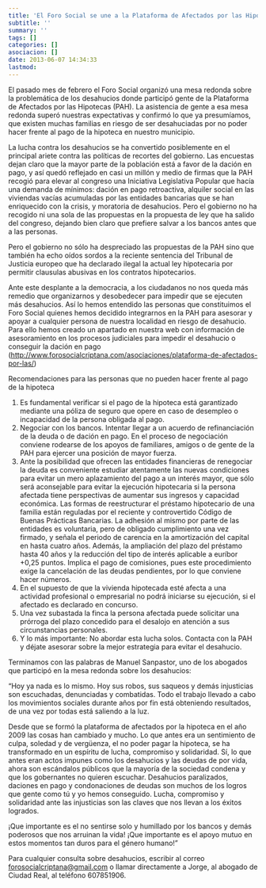 ```yaml
---
title: 'El Foro Social se une a la Plataforma de Afectados por las Hipotecas'
subtitle: ''
summary: ''
tags: []
categories: []
asociacion: []
date: 2013-06-07 14:34:33
lastmod:
---
```


El pasado mes de febrero el Foro Social organizó una mesa redonda sobre la problemática de los desahucios donde participó gente de la Plataforma de Afectados por las Hipotecas (PAH). La asistencia de gente a esa mesa redonda superó nuestras expectativas y confirmó lo que ya presumíamos, que existen muchas familias en riesgo de ser desahuciadas por no poder hacer frente al pago de la hipoteca en nuestro municipio. 

La lucha contra los desahucios se ha convertido posiblemente en el principal ariete contra las políticas de recortes del gobierno. Las encuestas dejan claro que la mayor parte de la población está a favor de la dación en pago, y así quedó reflejado en casi un millón y medio de firmas que la PAH recogió para elevar al congreso una Iniciativa Legislativa Popular que hacía una demanda de mínimos: dación en pago retroactiva, alquiler social en las viviendas vacías acumuladas por las entidades bancarias que se han enriquecido con la crisis, y moratoria de desahucios. Pero el gobierno no ha recogido ni una sola de las propuestas en la propuesta de ley que ha salido del congreso, dejando bien claro que prefiere salvar a los bancos antes que a las personas. 

Pero el gobierno no sólo ha despreciado las propuestas de la PAH sino que también ha echo oídos sordos a la reciente sentencia del Tribunal de Justicia europeo que ha declarado ilegal la actual ley hipotecaria por permitir clausulas abusivas en los contratos hipotecarios. 

Ante este desplante a la democracia, a los ciudadanos no nos queda más remedio que organizarnos y desobedecer para impedir que se ejecuten más desahucios. Así lo hemos entendido las personas que constituimos el Foro Social quienes hemos decidido integrarnos en la PAH para asesorar y apoyar a cualquier persona de nuestra localidad en riesgo de desahucio. Para ello hemos creado un apartado en nuestra web con información de asesoramiento en los procesos judiciales para impedir el desahucio o conseguir la dación en pago (http://www.forosocialcriptana.com/asociaciones/plataforma-de-afectados-por-las/)

Recomendaciones para las personas que no pueden hacer frente al pago de la hipoteca
1.  Es fundamental verificar si el pago de la hipoteca está garantizado mediante una
póliza de seguro que opere en caso de desempleo o incapacidad de la persona obligada
al pago.
1.  Negociar con los bancos. Intentar llegar a un acuerdo de refinanciación de la deuda o de dación en pago. En el proceso de negociación conviene rodearse de los apoyos de familiares, amigos o de gente de la PAH para ejercer una posición de mayor fuerza. 
1.  Ante la posibilidad que ofrecen las entidades financieras de renegociar la deuda es
conveniente estudiar atentamente las nuevas condiciones para evitar un mero
aplazamiento del pago a un interés mayor, que sólo será aconsejable para evitar la
ejecución hipotecaria si la persona afectada tiene perspectivas de aumentar sus ingresos
y capacidad económica. Las formas de reestructurar el préstamo hipotecario de una familia están reguladas por el reciente y controvertido Código de Buenas Prácticas Bancarias. La adhesión al mismo por parte de las entidades es voluntaria, pero de obligado cumplimiento una vez firmado, y señala el periodo de carencia en la amortización del capital en hasta cuatro años. Además, la ampliación del plazo del préstamo hasta 40 años y la reducción del tipo de interés aplicable a euríbor +0,25 puntos. Implica el pago de comisiones, pues este procedimiento exige la cancelación de las deudas pendientes, por lo que conviene hacer números.
1.  En el supuesto de que la vivienda hipotecada esté afecta a una actividad profesional
o empresarial no podrá iniciarse su ejecución, si el afectado es declarado en concurso.
1.  Una vez subastada la finca la persona afectada puede solicitar una prórroga del plazo
concedido para el desalojo en atención a sus circunstancias personales.
1.  Y lo más importante: No abordar esta lucha solos. Contacta con la PAH y déjate asesorar sobre la mejor estrategia para evitar el desahucio. 

Terminamos con las palabras de Manuel Sanpastor, uno de los abogados que participó en la mesa redonda sobre los desahucios: 

“Hoy ya nada es lo mismo. Hoy sus robos, sus saqueos y demás injusticias son escuchadas, denunciadas y combatidas. Todo el trabajo llevado a cabo los movimientos sociales durante años por fin está obteniendo resultados, de una vez por todas está saliendo a la luz.

Desde que se formó la plataforma de afectados por la hipoteca en el año 2009 las cosas han cambiado y mucho. Lo que antes era un sentimiento de culpa, soledad y de vergüenza, el no poder pagar la hipoteca, se ha transformado en un espíritu de lucha, compromiso y solidaridad. Sí, lo que antes eran actos impunes como los desahucios y las deudas de por vida, ahora son escándalos públicos que la mayoría de la sociedad condena y que los gobernantes no quieren escuchar. Desahucios paralizados, daciones en pago y condonaciones de deudas son muchos de los logros que gente como tú y yo hemos conseguido. Lucha, compromiso y solidaridad ante las injusticias son las claves que nos llevan a los éxitos logrados.

¡Que importante es el no sentirse solo y humillado por los bancos y demás poderosos que nos arruinan la vida! ¡Que importante es el apoyo mutuo en estos momentos tan duros para el género humano!”

Para cualquier consulta sobre desahucios, escribir al correo forosocialcriptana@gmail.com o llamar directamente a Jorge, al abogado de Ciudad Real, al teléfono 607851906.